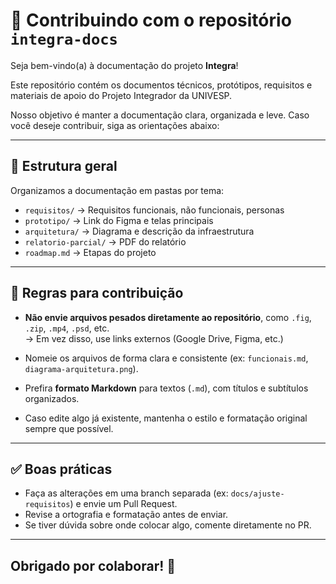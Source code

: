 # 🤝 Contribuindo com o repositório `integra-docs`

Seja bem-vindo(a) à documentação do projeto **Integra**!

Este repositório contém os documentos técnicos, protótipos, requisitos e materiais de apoio do Projeto Integrador da UNIVESP.

Nosso objetivo é manter a documentação clara, organizada e leve. Caso você deseje contribuir, siga as orientações abaixo:

---

## 📄 Estrutura geral

Organizamos a documentação em pastas por tema:

- `requisitos/` → Requisitos funcionais, não funcionais, personas
- `prototipo/` → Link do Figma e telas principais
- `arquitetura/` → Diagrama e descrição da infraestrutura
- `relatorio-parcial/` → PDF do relatório
- `roadmap.md` → Etapas do projeto

---

## 📌 Regras para contribuição

- **Não envie arquivos pesados diretamente ao repositório**, como `.fig`, `.zip`, `.mp4`, `.psd`, etc.  
  → Em vez disso, use links externos (Google Drive, Figma, etc.)

- Nomeie os arquivos de forma clara e consistente (ex: `funcionais.md`, `diagrama-arquitetura.png`).

- Prefira **formato Markdown** para textos (`.md`), com títulos e subtítulos organizados.

- Caso edite algo já existente, mantenha o estilo e formatação original sempre que possível.

---

## ✅ Boas práticas

- Faça as alterações em uma branch separada (ex: `docs/ajuste-requisitos`) e envie um Pull Request.
- Revise a ortografia e formatação antes de enviar.
- Se tiver dúvida sobre onde colocar algo, comente diretamente no PR.

---

## Obrigado por colaborar! 💙

